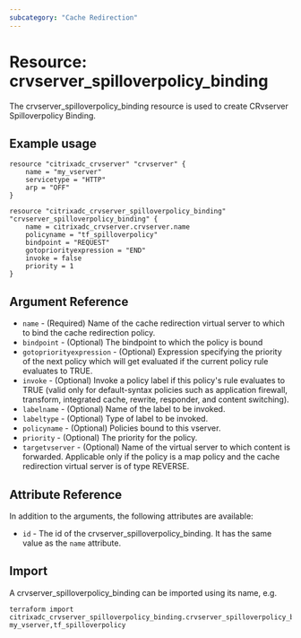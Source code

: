 ```yaml
---
subcategory: "Cache Redirection"
---
```


# Resource: crvserver_spilloverpolicy_binding

The crvserver_spilloverpolicy_binding resource is used to create CRvserver Spilloverpolicy Binding.


## Example usage

```hcl
resource "citrixadc_crvserver" "crvserver" {
    name = "my_vserver"
    servicetype = "HTTP"
    arp = "OFF"
}

resource "citrixadc_crvserver_spilloverpolicy_binding" "crvserver_spilloverpolicy_binding" {
    name = citrixadc_crvserver.crvserver.name
    policyname = "tf_spilloverpolicy"
    bindpoint = "REQUEST"
    gotopriorityexpression = "END"
    invoke = false
    priority = 1
}
```


## Argument Reference

* `name` - (Required) Name of the cache redirection virtual server to which to bind the cache redirection policy.
* `bindpoint` - (Optional) The bindpoint to which the policy is bound
* `gotopriorityexpression` - (Optional) Expression specifying the priority of the next policy which will get evaluated if the current policy rule evaluates to TRUE.
* `invoke` - (Optional) Invoke a policy label if this policy's rule evaluates to TRUE (valid only for default-syntax policies such as application firewall, transform, integrated cache, rewrite, responder, and content switching).
* `labelname` - (Optional) Name of the label to be invoked.
* `labeltype` - (Optional) Type of label to be invoked.
* `policyname` - (Optional) Policies bound to this vserver.
* `priority` - (Optional) The priority for the policy.
* `targetvserver` - (Optional) Name of the virtual server to which content is forwarded. Applicable only if the policy is a map policy and the cache redirection virtual server is of type REVERSE.


## Attribute Reference

In addition to the arguments, the following attributes are available:

* `id` - The id of the crvserver_spilloverpolicy_binding. It has the same value as the `name` attribute.


## Import

A crvserver_spilloverpolicy_binding can be imported using its name, e.g.

```shell
terraform import citrixadc_crvserver_spilloverpolicy_binding.crvserver_spilloverpolicy_binding my_vserver,tf_spilloverpolicy
```
